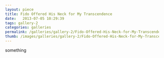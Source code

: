 ```yaml
---
layout: piece
title: Fido Offered His Neck for My Transcendence
date:   2013-07-05 10:29:39
tags: gallery-2
categories: galleries
permalink: /galleries/gallery-2/Fido-Offered-His-Neck-for-My-Transcendence/
thumb: /images/galleries/gallery-2/Fido-Offered-His-Neck-for-My-Transcendence/thumb.jpg
---
```


something